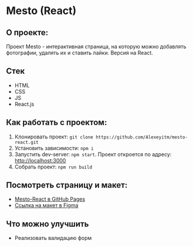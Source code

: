 # Mesto (React)

## О проекте:

Проект Mesto - интерактивная страница, на которую можно добавлять фотографии, удалять их и ставить лайки. Версия на React.

## Стек

* HTML
* CSS
* JS
* React.js

## Как работать с проектом:

1. Клонировать проект:
   `git clone https://github.com/Alexeyitm/mesto-react.git`
2. Установить зависимости:
   `npm i`
3. Запустить dev-server:
   `npm start`. Проект откроется по адресу: [http://localhost:3000](http://localhost:3000)
4. Собрать проект:
   `npm run build`

## Посмотреть страницу и макет:

* [Mesto-React в GitHub Pages](https://alexeyitm.github.io/mesto-react/)
* [Ссылка на макет в Figma](https://www.figma.com/file/2cn9N9jSkmxD84oJik7xL7/JavaScript.-Sprint-4?node-id=0%3A1)

## Что можно улучшить

* Реализовать валидацию форм
